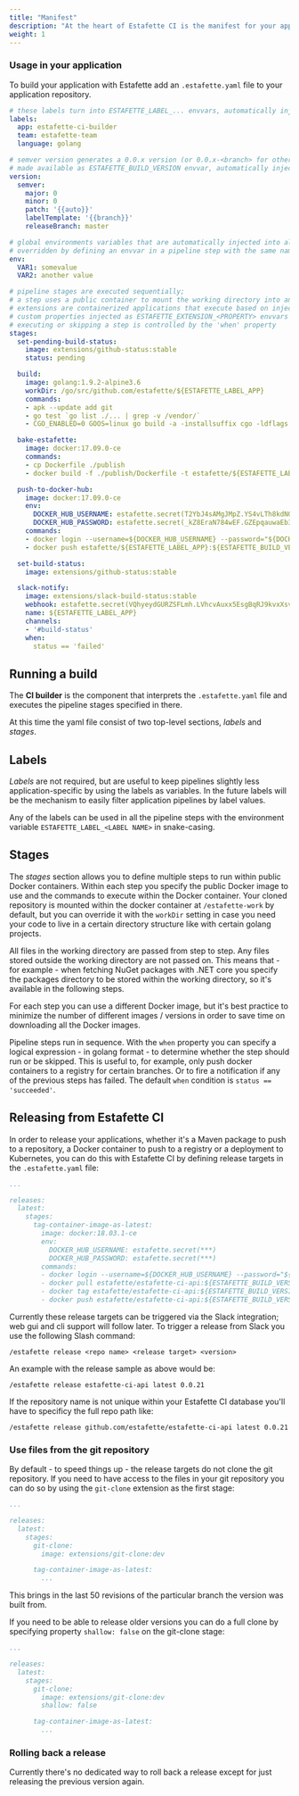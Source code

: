```yaml
---
title: "Manifest"
description: "At the heart of Estafette CI is the manifest for your application to define build stages and releases"
weight: 1
---
```


### Usage in your application

To build your application with Estafette add an `.estafette.yaml` file to your application repository.

```yaml
# these labels turn into ESTAFETTE_LABEL_... envvars, automatically injected into all pipeline steps
labels:
  app: estafette-ci-builder
  team: estafette-team
  language: golang

# semver version generates a 0.0.x version (or 0.0.x-<branch> for other branches than the release branch)
# made available as ESTAFETTE_BUILD_VERSION envvar, automatically injected into all pipeline steps
version:
  semver:
    major: 0
    minor: 0
    patch: '{{auto}}'
    labelTemplate: '{{branch}}'
    releaseBranch: master

# global environments variables that are automatically injected into all pipeline steps and can be
# overridden by defining an envvar in a pipeline step with the same name
env:
  VAR1: somevalue
  VAR2: another value

# pipeline stages are executed sequentially;
# a step uses a public container to mount the working directory into and execute commands in;
# extensions are containerized applications that execute based on injected environment variables or
# custom properties injected as ESTAFETTE_EXTENSION_<PROPERTY> envvars
# executing or skipping a step is controlled by the 'when' property
stages:
  set-pending-build-status:
    image: extensions/github-status:stable
    status: pending

  build:
    image: golang:1.9.2-alpine3.6
    workDir: /go/src/github.com/estafette/${ESTAFETTE_LABEL_APP}
    commands:
    - apk --update add git
    - go test `go list ./... | grep -v /vendor/`
    - CGO_ENABLED=0 GOOS=linux go build -a -installsuffix cgo -ldflags "-X main.version=${ESTAFETTE_BUILD_VERSION} -X main.revision=${ESTAFETTE_GIT_REVISION} -X main.branch=${ESTAFETTE_GIT_BRANCH} -X main.buildDate=${ESTAFETTE_BUILD_DATETIME}" -o ./publish/${ESTAFETTE_LABEL_APP} .

  bake-estafette:
    image: docker:17.09.0-ce
    commands:
    - cp Dockerfile ./publish
    - docker build -f ./publish/Dockerfile -t estafette/${ESTAFETTE_LABEL_APP}:${ESTAFETTE_BUILD_VERSION} ./publish

  push-to-docker-hub:
    image: docker:17.09.0-ce
    env:
      DOCKER_HUB_USERNAME: estafette.secret(T2YbJ4sAMgJMpZ.YS4vLTh8kdNQ5cBrU2AGztThmzJ7aD8w5a5W_-xY1Cw==)
      DOCKER_HUB_PASSWORD: estafette.secret(_kZ8EraN784wEF.GZEpqauwaEb33PmV7_-_fYfszjbKBEhgEfxvdLvZUE9aXq63tB)
    commands:
    - docker login --username=${DOCKER_HUB_USERNAME} --password="${DOCKER_HUB_PASSWORD}"
    - docker push estafette/${ESTAFETTE_LABEL_APP}:${ESTAFETTE_BUILD_VERSION}

  set-build-status:
    image: extensions/github-status:stable

  slack-notify:
    image: extensions/slack-build-status:stable
    webhook: estafette.secret(VQhyeydGURZSFLmh.LVhcvAuxx5EsgBqRJ9kvxXsvpZdSkP9pQ6AzUU5rrsFeKQAAAf8fGtQ6VhXL5qThw5m8hrsBASWQKaaYsGn5ZmC5jTUKpLfgg7YR)
    name: ${ESTAFETTE_LABEL_APP}
    channels:
    - '#build-status'
    when:
      status == 'failed'
```

## Running a build

The **CI builder** is the component that interprets the `.estafette.yaml` file and executes the pipeline stages specified in there.

At this time the yaml file consist of two top-level sections, _labels_ and _stages_.

## Labels

_Labels_ are not required, but are useful to keep pipelines slightly less application-specific by using the labels as variables. In the future labels will be the mechanism to easily filter application pipelines by label values.

Any of the labels can be used in all the pipeline steps with the environment variable `ESTAFETTE_LABEL_<LABEL NAME>` in snake-casing.

## Stages

The _stages_ section allows you to define multiple steps to run within public Docker containers. Within each step you specify the public Docker image to use and the commands to execute within the Docker container. Your cloned repository is mounted within the docker container at `/estafette-work` by default, but you can override it with the `workDir` setting in case you need your code to live in a certain directory structure like with certain golang projects.

All files in the working directory are passed from step to step. Any files stored outside the working directory are not passed on. This means that - for example - when fetching NuGet packages with .NET core you specify the packages directory to be stored within the working directory, so it's available in the following steps.

For each step you can use a different Docker image, but it's best practice to minimize the number of different images / versions in order to save time on downloading all the Docker images.

Pipeline steps run in sequence. With the `when` property you can specify a logical expression - in golang format - to determine whether the step should run or be skipped. This is useful to, for example, only push docker containers to a registry for certain branches. Or to fire a notification if any of the previous steps has failed. The default `when` condition is `status == 'succeeded'`.

## Releasing from Estafette CI

In order to release your applications, whether it's a Maven package to push to a repository, a Docker container to push to a registry or a deployment to Kubernetes, you can do this with Estafette CI by defining release targets in the `.estafette.yaml` file:

```yaml
...

releases:
  latest:
    stages:
      tag-container-image-as-latest:
        image: docker:18.03.1-ce
        env:
          DOCKER_HUB_USERNAME: estafette.secret(***)
          DOCKER_HUB_PASSWORD: estafette.secret(***)
        commands:
        - docker login --username=${DOCKER_HUB_USERNAME} --password="${DOCKER_HUB_PASSWORD}"
        - docker pull estafette/estafette-ci-api:${ESTAFETTE_BUILD_VERSION}
        - docker tag estafette/estafette-ci-api:${ESTAFETTE_BUILD_VERSION} estafette/estafette-ci-api:latest
        - docker push estafette/estafette-ci-api:${ESTAFETTE_BUILD_VERSION}
```

Currently these release targets can be triggered via the Slack integration; web gui and cli support will follow later. To trigger a release from Slack you use the following Slash command:

```
/estafette release <repo name> <release target> <version>
```

An example with the release sample as above would be:

```
/estafette release estafette-ci-api latest 0.0.21
```

If the repository name is not unique within your Estafette CI database you'll have to specificy the full repo path like:

```
/estafette release github.com/estafette/estafette-ci-api latest 0.0.21
```

### Use files from the git repository

By default - to speed things up - the release targets do not clone the git repository. If you need to have access to the files in your git repository you can do so by using the `git-clone` extension as the first stage:


```yaml
...

releases:
  latest:
    stages:
      git-clone:
        image: extensions/git-clone:dev

      tag-container-image-as-latest:
        ...
```

This brings in the last 50 revisions of the particular branch the version was built from.

If you need to be able to release older versions you can do a full clone by specifying property `shallow: false` on the git-clone stage:

```yaml
...

releases:
  latest:
    stages:
      git-clone:
        image: extensions/git-clone:dev
        shallow: false

      tag-container-image-as-latest:
        ...
```

### Rolling back a release

Currently there's no dedicated way to roll back a release except for just releasing the previous version again.
